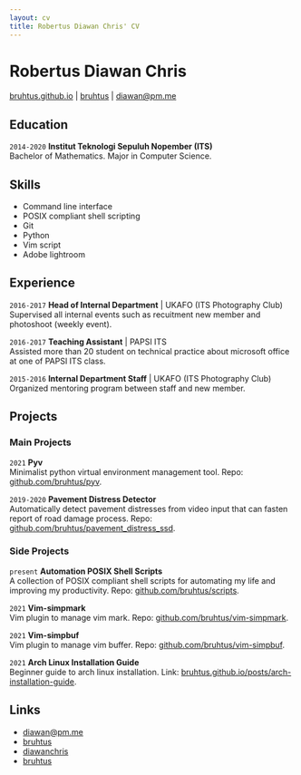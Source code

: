 ```yaml
---
layout: cv
title: Robertus Diawan Chris' CV
---
```

# Robertus Diawan Chris

<div id="webaddress">
<i class="fa fa-home"></i> <a href="http://bruhtus.github.io">bruhtus.github.io</a>
|
<i class="fa fa-github"></i> <a href="http://github.com/bruhtus">bruhtus</a>
|
<i class="fa fa-envelope"></i> <a href="mailto:diawan@pm.me">diawan@pm.me</a>
</div>

<!-- ## Description -->
<!-- I am a mathematics graduate with experience in POSIX compliant shell scripting, python scripting, and portrait photography who is looking for enthusiastic team that will provide me with challenging and interesting work that I can learn from and contribute to. -->

## Education

`2014-2020`
__Institut Teknologi Sepuluh Nopember (ITS)__ <br>
Bachelor of Mathematics. Major in Computer Science.

## Skills

- Command line interface
- POSIX compliant shell scripting
- Git
- Python
- Vim script
- Adobe lightroom

## Experience

`2016-2017`
__Head of Internal Department__ | UKAFO (ITS Photography Club) <br>
Supervised all internal events such as recuitment new member and photoshoot (weekly event).

`2016-2017`
__Teaching Assistant__ | PAPSI ITS <br>
Assisted more than 20 student on technical practice about microsoft office at one of PAPSI ITS class.

`2015-2016`
__Internal Department Staff__ | UKAFO (ITS Photography Club) <br>
Organized mentoring program between staff and new member.

## Projects

### Main Projects

`2021`
__Pyv__ <br>
Minimalist python virtual environment management tool. Repo: [github.com/bruhtus/pyv](https://github.com/bruhtus/pyv).

`2019-2020`
__Pavement Distress Detector__ <br>
Automatically detect pavement distresses from video input that can fasten report of road damage process. Repo: [github.com/bruhtus/pavement_distress_ssd](https://github.com/bruhtus/pavement_distress_ssd).

### Side Projects

`present`
__Automation POSIX Shell Scripts__ <br>
A collection of POSIX compliant shell scripts for automating my life and improving my productivity. Repo: [github.com/bruhtus/scripts](https://github.com/bruhtus/scripts).

`2021`
__Vim-simpmark__ <br>
Vim plugin to manage vim mark. Repo: [github.com/bruhtus/vim-simpmark](https://github.com/bruhtus/vim-simpmark).

`2021`
__Vim-simpbuf__ <br>
Vim plugin to manage vim buffer. Repo: [github.com/bruhtus/vim-simpbuf](https://github.com/bruhtus/vim-simpbuf).

`2021`
__Arch Linux Installation Guide__ <br>
Beginner guide to arch linux installation. Link: [bruhtus.github.io/posts/arch-installation-guide](https://bruhtus.github.io/posts/arch-installation-guide/).

<!-- ## Areas of expertise

* Machine learning
* Data visualisation
* Computer vision -->

## Links

<!-- fa are fontawesome, ai are academicons -->
- <i class="fa fa-envelope"></i> <a href="mailto:diawan@pm.me">diawan@pm.me</a><br />
- <i class="fa fa-github"></i> <a href="http://github.com/bruhtus">bruhtus</a><br />
- <i class="fa fa-twitter"></i> <a href="http://twitter.com/diawanchris">diawanchris</a><br />
- <i class="fa fa-linkedin"></i> <a href="https://www.linkedin.com/in/bruhtus/">bruhtus</a>

<!-- ### Footer

Last updated: May 2013 -->

